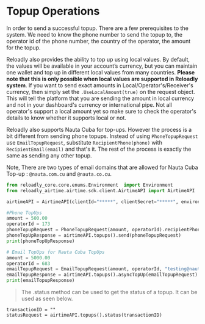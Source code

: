 # Topup Operations

In order to send a successful topup. There are a few prerequisites to the system. We need to know the phone number to
send the topup to, the operator id of the phone number, the country of the operator, the amount for the topup.

Reloadly also provides the ability to top up using local values. By default, the values will be available in your
account’s currency, but you can maintain one wallet and top up in different local values from many countries. **Please
note that this is only possible when local values are supported in Reloadly system**. If you want to send exact amounts
in Local/Operator's/Receiver's currency, then simply set the `.UseLocalAmount(true)` on the request object. This
will tell the platform that you are sending the amount in local currency and not in your dashboard's currency or
international pipe. Not all operator's support a local amount yet so make sure to check the operator's details to know
whether it supports local or not.

Reloadly also supports Nauta Cuba for top-ups. However the process is a bit different from sending phone topups. Instead
of using `PhoneTopupRequest` use `EmailTopupRequest`, substitute `RecipientPhone(phone)` with
`RecipientEmail(email)` and that's it. The rest of the process is exactly the same as sending any other topup.

Note, There are two types of email domains that are allowed for Nauta Cuba Top-up : `@nauta.com.cu`
and `@nauta.co.cu`.

```python
from reloadly_core.core.enums.Environment  import Environment
from reloadly_airtime.airtime.sdk.client.AirtimeAPI import AirtimeAPI

airtimeAPI = AirtimeAPI(clientId="*****", clientSecret="*****", environment=Environment.AIRTIME_SANDBOX)

#Phone TopUps
amount = 500.00
operatorId = 173
phoneTopupRequest = PhoneTopupRequest(amount, operatorId).recipientPhone(Phone("+50936377111", "HT")).value
phoneTopUpResponse = airtimeAPI.topups().send(phoneTopupRequest)
print(phoneTopUpResponse)

# Email TopUps for Nauta Cuba TopUps
amount = 5000.00
operatorId = 683
emailTopupRequest = EmailTopupRequest(amount, operatorId, "testing@nauta.com.cu").value
emailTopupResponse = airtimeAPI.topups().asyncTopUp(emailTopupRequest)
print(emailTopupResponse)
```

> The .status method can be used to get the status of a topup. It can be used as seen below.

```
transactionID = ""
statusRequest = airtimeAPI.topups().status(transactionID)
```